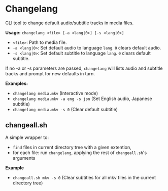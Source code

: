 # Changelang

CLI tool to change default audio/subtitle tracks in media files.

**Usage:**
`changelang <file> [-a <lang|0>] [-s <lang|0>]`

*   `<file>`: Path to media file.
*   `-a <lang|0>`: Set default audio to language `lang`. `0` clears default audio.
*   `-s <lang|0>`: Set default subtitle to language `lang`. `0` clears default subtitle.

If no -a or -s parameters are passed, `changelang` will lists audio and subtitle tracks and prompt for new defaults in turn.

**Examples:**
*   `changelang media.mkv` (Interactive mode)
*   `changelang media.mkv -a eng -s jpn` (Set English audio, Japanese subtitle)
*   `changelang media.mkv -s 0` (Clear default subtitle)

## changeall.sh

A simple wrapper to:
* `find` files in current directory tree with a given extention, 
* for each file: run `changelang`, applying the rest of `changeall.sh`'s arguments

**Example**
* `changeall.sh mkv -s 0` (Clear subtitles for all mkv files in the current directory tree)
